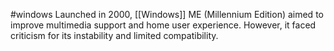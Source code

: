 #windows 
Launched in 2000, [[Windows]] ME (Millennium Edition) aimed to improve multimedia support and home user experience. However, it faced criticism for its instability and limited compatibility.